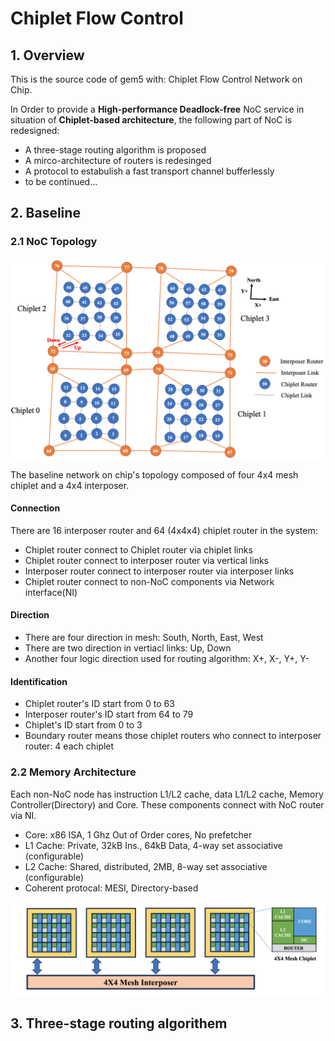 # Chiplet Flow Control
## 1. Overview
This is the source code of gem5 with: Chiplet Flow Control Network on Chip.

In Order to provide a **High-performance Deadlock-free** NoC service in situation of **Chiplet-based architecture**, the following part of NoC is redesigned:
- A three-stage routing algorithm is proposed
- A mirco-architecture of routers is redesinged
- A protocol to estabulish a fast transport channel bufferlessly
- to be continued...

## 2. Baseline
### 2.1 NoC Topology
![baseTopology](https://github.com/zxliuSjtu/chiplet-flow-ctrl/blob/main/figures/baseTopology.jpg)

The baseline network on chip's topology composed of four 4x4 mesh chiplet and a 4x4 interposer.
#### Connection
There are 16 interposer router and 64 (4x4x4) chiplet router in the system:
- Chiplet router connect to Chiplet router via chiplet links
- Chiplet router connect to interposer router via vertical links
- Interposer router connect to interposer router via interposer links
- Chiplet router connect to non-NoC components via Network interface(NI)
#### Direction
- There are four direction in mesh: South, North, East, West
- There are two direction in vertiacl links: Up, Down
- Another four logic direction used for routing algorithm: X+, X-, Y+, Y-
#### Identification
- Chiplet router's ID start from 0 to 63
- Interposer router's ID start from 64 to 79
- Chiplet's ID start from 0 to 3
- Boundary router means those chiplet routers who connect to interposer router: 4 each chiplet


### 2.2 Memory Architecture
Each non-NoC node has instruction L1/L2 cache, data L1/L2 cache, Memory Controller(Directory) and Core. These components connect with NoC router via NI.
- Core: x86 ISA, 1 Ghz Out of Order cores, No prefetcher
- L1 Cache: Private, 32kB Ins., 64kB Data, 4-way set associative (configurable)
- L2 Cache: Shared, distributed, 2MB, 8-way set associative (configurable)
- Coherent protocal: MESI, Directory-based

![memoryArch](https://github.com/zxliuSjtu/chiplet-flow-ctrl/blob/main/figures/memoryArch.jpg)

## 3. Three-stage routing algorithem
